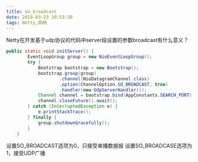 ```yaml
---
title: so_broadcast
date: 2018-03-23 10:53:38
tags: Netty,网络
---
```


Netty在开发基于udp协议的代码中server段设置的参数broadcast有什么意义？


```JAVA
public static void initServer() {
        EventLoopGroup group = new NioEventLoopGroup();
        try {
            Bootstrap bootstrap = new Bootstrap();
            bootstrap.group(group)
                    .channel(NioDatagramChannel.class)
                    .option(ChannelOption.SO_BROADCAST, true)
                    .handler(new UdpServerHandler());
            Channel channel = bootstrap.bind(AppConstants.SEARCH_PORT).sync().channel();
            channel.closeFuture().await();
        } catch (InterruptedException e) {
            e.printStackTrace();
        } finally {
            group.shutdownGracefully();
        }
    }
 ```


 设置SO_BROADCAST选项为0，只接受单播数据报
 设置SO_BROADCASE选项为1，接受UDP广播